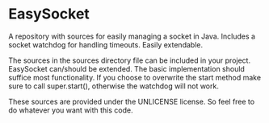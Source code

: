 # EasySocket
A repository with sources for easily managing a socket in Java. Includes a socket watchdog for handling timeouts. Easily extendable.

The sources in the sources directory file can be included in your project. EasySocket can/should be extended. The basic implementation should suffice most functionality. If you choose to overwrite the start method make sure to call super.start(), otherwise the watchdog will not work.

These sources are provided under the UNLICENSE license. So feel free to do whatever you want with this code.
